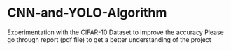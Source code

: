 # CNN-and-YOLO-Algorithm
Experimentation with the CIFAR-10 Dataset to improve the accuracy
Please go through report (pdf file) to get a better understanding of the project
